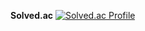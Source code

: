 <b>Solved.ac</b>
[![Solved.ac Profile](http://mazassumnida.wtf/api/v2/generate_badge?boj=gksqnfl1241)](https://solved.ac/gksqnfl1241/)
